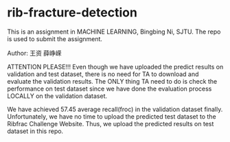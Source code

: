 # rib-fracture-detection
This is an assignment in MACHINE LEARNING, Bingbing Ni, SJTU. The repo is used to submit the assignment.

Author: 王资 薛峥嵘

ATTENTION PLEASE!!!
Even though we have uploaded the predict results on validation and test dataset, there is no need for TA to download and evaluate the validation results. The ONLY thing TA need to do is check the performance on test dataset since we have done the evaluation process LOCALLY on the validation dataset.

We have achieved 57.45 average recall(froc) in the validation dataset finally. Unfortunately, we have no time to upload the predicted test dataset to the Ribfrac Challenge Website. Thus, we upload the predicted results on test dataset in this repo. 
